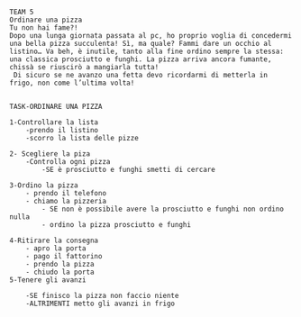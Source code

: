     TEAM 5
    Ordinare una pizza
    Tu non hai fame?!
    Dopo una lunga giornata passata al pc, ho proprio voglia di concedermi una bella pizza succulenta! Sì, ma quale? Fammi dare un occhio al listino… Va beh, è inutile, tanto alla fine ordino sempre la stessa: una classica prosciutto e funghi. La pizza arriva ancora fumante, chissà se riuscirò a mangiarla tutta!
     Di sicuro se ne avanzo una fetta devo ricordarmi di metterla in frigo, non come l’ultima volta!


    TASK-ORDINARE UNA PIZZA

    1-Controllare la lista
        -prendo il listino  
        -scorro la lista delle pizze

    2- Scegliere la piza
        -Controlla ogni pizza
            -SE è prosciutto e funghi smetti di cercare

    3-Ordino la pizza
        - prendo il telefono
        - chiamo la pizzeria
            - SE non è possibile avere la prosciutto e funghi non ordino nulla
            - ordino la pizza prosciutto e funghi

    4-Ritirare la consegna
        - apro la porta
        - pago il fattorino
        - prendo la pizza
        - chiudo la porta
    5-Tenere gli avanzi
    
        -SE finisco la pizza non faccio niente
        -ALTRIMENTI metto gli avanzi in frigo

